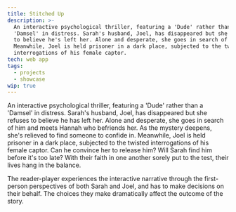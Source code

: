```yaml
---
title: Stitched Up
description: >-
  An interactive psychological thriller, featuring a 'Dude' rather than a
  'Damsel' in distress. Sarah's husband, Joel, has disappeared but she refuses
  to believe he's left her. Alone and desperate, she goes in search of him.
  Meanwhile, Joel is held prisoner in a dark place, subjected to the twisted
  interrogations of his female captor.
tech: web app
tags:
  - projects
  - showcase
wip: true
---
```



An interactive psychological thriller, featuring a 'Dude' rather than a 'Damsel' in distress. Sarah's husband, Joel, has disappeared but she refuses to believe he has left her. Alone and desperate, she goes in search of him and meets Hannah who befriends her. As the mystery deepens, she's relieved to find someone to confide in. Meanwhile, Joel is held prisoner in a dark place, subjected to the twisted interrogations of his female captor. Can he convince her to release him? Will Sarah find him before it's too late? With their faith in one another sorely put to the test, their lives hang in the balance.

The reader-player experiences the interactive narrative through the first-person perspectives of both Sarah and Joel, and has to make decisions on their behalf. The choices they make dramatically affect the outcome of the story.

